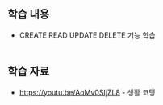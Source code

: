 ## 학습 내용 
- CREATE  READ  UPDATE  DELETE 기능 학습 <br> <br>

## 학습 자료
- https://youtu.be/AoMv0SIjZL8 - 생활 코딩
